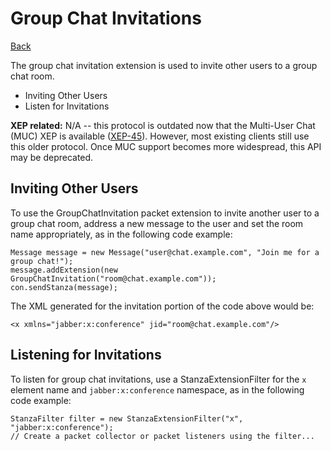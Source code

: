 Group Chat Invitations
======================

[Back](index.md)

The group chat invitation extension is used to invite other users to a
group chat room.

  * Inviting Other Users
  * Listen for Invitations

**XEP related:** N/A -- this protocol is outdated now that the Multi-User Chat (MUC) XEP is available ([XEP-45](http://www.xmpp.org/extensions/xep-0045.html)). However, most existing clients still use this older protocol. Once MUC support becomes more widespread, this API may be deprecated. 

Inviting Other Users
--------------------

To use the GroupChatInvitation packet extension to invite another user to a
group chat room, address a new message to the user and set the room name
appropriately, as in the following code example:

```
Message message = new Message("user@chat.example.com", "Join me for a group chat!");
message.addExtension(new GroupChatInvitation("room@chat.example.com"));
con.sendStanza(message);
```

The XML generated for the invitation portion of the code above would be:

```
<x xmlns="jabber:x:conference" jid="room@chat.example.com"/>
```

Listening for Invitations
-------------------------

To listen for group chat invitations, use a StanzaExtensionFilter for the `x`
element name and `jabber:x:conference` namespace, as in the following code
example:

```
StanzaFilter filter = new StanzaExtensionFilter("x", "jabber:x:conference");
// Create a packet collector or packet listeners using the filter...
```
